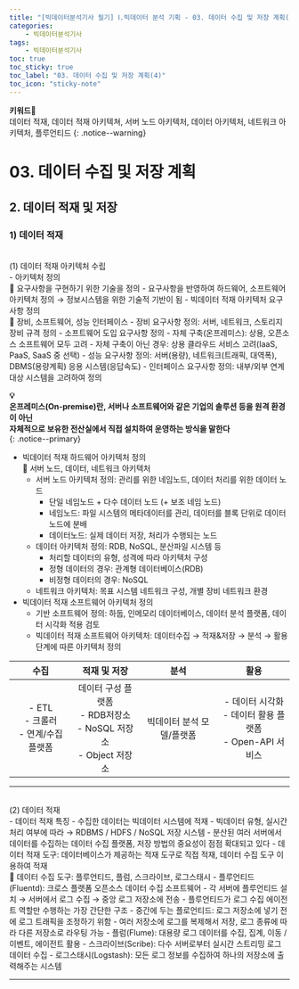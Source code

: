 ```yaml
---
title: "[빅데이터분석기사 필기] Ⅰ.빅데이터 분석 기획 - 03. 데이터 수집 및 저장 계획(4)"
categories:
    - 빅데이터분석기사
tags:
    - 빅데이터분석기사
toc: true
toc_sticky: true
toc_label: "03. 데이터 수집 및 저장 계획(4)"
toc_icon: "sticky-note"
---
```


**키워드🔑**<br>
데이터 적재, 데이터 적재 아키텍쳐, 서버 노드 아키텍처, 데이터 아키텍처, 네트워크 아키텍처, 플루언티드
{: .notice--warning}

# 03. 데이터 수집 및 저장 계획

## 2. 데이터 적재 및 저장

### 1) 데이터 적재

<br>
(1) 데이터 적재 아키텍처 수립<br>
- 아키텍처 정의<br>
📌 요구사항을 구현하기 위한 기술을 정의
    - 요구사항을 반영하여 하드웨어, 소프트웨어 아키텍처 정의 → 정보시스템을 위한 기술적 기반이 됨
- 빅데이터 적재 아키텍처 요구사항 정의<br>
📌 장비, 소프트웨어, 성능 인터페이스
    - 장비 요구사항 정의: 서버, 네트워크, 스토리지 장비 규격 정의
    - 소프트웨어 도입 요구사항 정의
        - 자체 구축(온프레미스): 상용, 오픈소스 소프트웨어 모두 고려
        - 자체 구축이 아닌 경우: 상용 클라우드 서비스 고려(IaaS, PaaS, SaaS 중 선택)
    - 성능 요구사항 정의: 서버(용량), 네트워크(트래픽, 대역폭), DBMS(용량계획) 응용 시스템(응답속도)
    - 인터페이스 요구사항 정의: 내부/외부 연계 대상 시스템을 고려하여 정의

**💡**<br>
**온프레미스(On-premise)란, 서버나 소프트웨어와 같은 기업의 솔루션 등을 원격 환경이 아닌**<br>
**자체적으로 보유한 전산실에서 직접 설치하여 운영하는 방식을 말한다**<br>
{: .notice--primary}

- 빅데이터 적재 하드웨어 아키텍처 정의<br>
📌 서버 노드, 데이터, 네트워크 아키텍처
    - 서버 노드 아키텍처 정의: 관리를 위한 네임노드, 데이터 처리를 위한 데이터 노드
        - 단일 네임노드 + 다수 데이터 노드 (+ 보조 네임 노드)
        - 네임노드: 파일 시스템의 메타데이터를 관리, 데이터를 블록 단위로 데이터노드에 분배
        - 데이터노드: 실제 데이터 저장, 처리가 수행되는 노드
    - 데이터 아키텍처 정의: RDB, NoSQL, 분산파일 시스템 등
        - 처리할 데이터의 유형, 성격에 따라 아키텍처 구성
        - 정형 데이터의 경우: 관계형 데이터베이스(RDB)
        - 비정형 데이터의 경우: NoSQL
    - 네트워크 아키텍처: 목표 시스템 네트워크 구성, 개별 장비 네트워크 환경
- 빅데이터 적재 소프트웨어 아키텍처 정의
    - 기반 소프트웨어 정의: 하둡, 인메모리 데이터베이스, 데이터 분석 플랫폼, 데이터 시각화 적용 검토
    - 빅데이터 적재 소프트웨어 아키텍처: 데이터수집 → 적재&저장 → 분석 → 활용단계에 따른 아키텍처 정의

|수집|적재 및 저장|분석|활용|
| :-----: | :-----: | :-----: | :-----: |
| - ETL<br>- 크롤러<br>- 연계/수집 플랫폼 | 데이터 구성 플랫폼<br>- RDB저장소<br>- NoSQL 저장소<br>- Object 저장소 | 빅데이터 분석 모델/플랫폼 | - 데이터 시각화<br>- 데이터 활용 플랫폼<br>- Open-API 서비스 |

---

<br>
(2) 데이터 적재<br>
- 데이터 적재 특징
    - 수집한 데이터는 빅데이터 시스템에 적재
    - 빅데이터 유형, 실시간 처리 여부에 따라 → RDBMS / HDFS / NoSQL 저장 시스템
    - 분산된 여러 서버에서 데이터를 수집하는 데이터 수집 플랫폼, 저장 방법의 중요성이 점점 확대되고 있다
- 데이터 적재 도구: 데이터베이스가 제공하는 적재 도구로 직접 적재, 데이터 수집 도구 이용하여 적재<br>
📌 데이터 수집 도구: 플루언티드, 플럼, 스크라이브, 로그스태시
    - 플루언티드(Fluentd): 크로스 플랫폼 오픈소스 데이터 수집 소프트웨어
        - 각 서버에 플루언티드 설치 → 서버에서 로그 수집 → 중앙 로그 저장소에 전송
        - 플루언티드가 로그 수집 에이전트 역할만 수행하는 가장 간단한 구조
        - 중간에 두는 플로언티드: 로그 저장소에 넣기 전에 로그 트래픽을 조정하기 위함
        - 여러 저장소에 로그를 복제해서 저장, 로그 종류에 따라 다른 저장소로 라우팅 가능
    - 플럼(Flume): 대용량 로그 데이터를 수집, 집계, 이동 / 이벤트, 에이전트 활용
    - 스크라이브(Scribe): 다수 서버로부터 실시간 스트리밍 로그 데이터 수집
    - 로그스태시(Logstash): 모든 로그 정보를 수집하여 하나의 저장소에 출력해주는 시스템

---